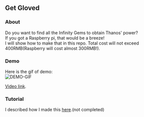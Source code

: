 ## Get Gloved

### About
Do you want to find all the Infinity Gems to obtain Thanos' power?  
If you got a Raspberry pi, that would be a breeze!  
I will show how to make that in this repo. Total cost will not exceed 400RMB(Raspberry will cost almost 300RMB!).

### Demo
Here is the gif of demo:  
![DEMO-GIF](https://github.com/cocoakang/get-gloved/blob/master/demo.gif)

[Video link](https://youtu.be/XEdwyA8EEzc).

### Tutorial
I described how I made this [here](http://cocoakang.cn/get-gloved/).(not completed)